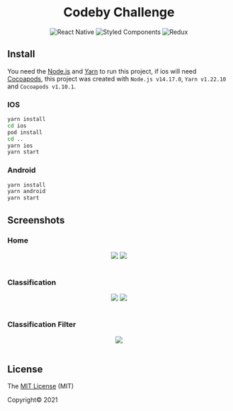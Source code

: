 <h1 align="center">Codeby Challenge</h1>
<div align="center">

![React Native](https://img.shields.io/badge/React_Native-20232A?style=for-the-badge&logo=react&logoColor=61DAFB)
![Styled Components](https://img.shields.io/static/v1?label=styled-component&message=Framework&color=DB7093&style=for-the-badge&logo=styled-components)
![Redux](https://img.shields.io/badge/Redux-593D88?style=for-the-badge&logo=redux&logoColor=white)
</div>


## Install

You need the [Node.js](https://nodejs.org/en/download/) and [Yarn](https://classic.yarnpkg.com/en/docs/install/) to run this project, if ios will need [Cocoapods](https://guides.cocoapods.org/using/getting-started.html), this project was created with `Node.js v14.17.0`, `Yarn v1.22.10` and `Cocoapods v1.10.1`.

### IOS

```bash
yarn install
cd ios
pod install
cd ..
yarn ios
yarn start
```

### Android

```bash
yarn install
yarn android
yarn start
```

## Screenshots

### Home
<div align="center">
  <img src="screenshots/home.png" />
  <img src="screenshots/home-filter.png" />
  <br /> <br />
</div>

### Classification
<div align="center">
   <img src="screenshots/classification.png" />
   <img src="screenshots/classification-filter.png" />
     <br /> <br />
</div>

### Classification Filter
<div align="center">
   <img src="screenshots/team-details.png" />
     <br /> <br />
</div>

## License

The [MIT License]() (MIT)

Copyright© 2021
